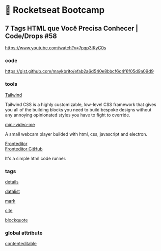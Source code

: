 # :rocket: Rocketseat Bootcamp

## 7 Tags HTML que Você Precisa Conhecer | Code/Drops #58

https://www.youtube.com/watch?v=7pqp3IKyC0s

### code

https://gist.github.com/maykbrito/efab2a6d540e8bbcf6c4f6f05d9a09d9

### tools

[Tailwind](https://tailwindcss.com/)  

Tailwind CSS is a highly customizable, low-level CSS framework that gives you all of the building blocks you need to build bespoke designs without any annoying opinionated styles you have to fight to override.  

[mini-video-me](https://github.com/maykbrito/mini-video-me)  

A small webcam player builded with html, css, javascript and electron.  

[Fronteditor](https://gracious-dijkstra-c585c3.netlify.app/)  
[Fronteditor GitHub](https://github.com/maykbrito/fronteditor)  

It's a simple html code runner.  

### tags

[details](https://developer.mozilla.org/en-US/docs/Web/HTML/Element/details)  

[datalist](https://developer.mozilla.org/en-US/docs/Web/HTML/Element/datalist)  

[mark](https://developer.mozilla.org/en-US/docs/Web/HTML/Element/mark)  

[cite](https://developer.mozilla.org/en-US/docs/Web/HTML/Element/cite)  

[blockquote](https://developer.mozilla.org/en-US/docs/Web/HTML/Element/blockquote)  

### global attribute

[contenteditable](https://developer.mozilla.org/en-US/docs/Web/HTML/Global_attributes/contenteditable)  